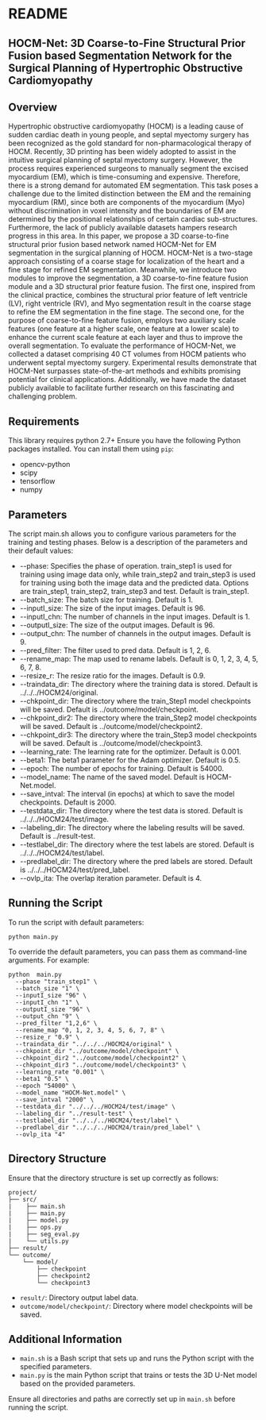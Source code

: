 # README

## HOCM-Net: 3D Coarse-to-Fine Structural Prior Fusion based Segmentation Network for the Surgical Planning of Hypertrophic Obstructive Cardiomyopathy

## Overview

Hypertrophic obstructive cardiomyopathy (HOCM) is a leading cause of sudden cardiac death in young people, and septal myectomy surgery has been recognized as the gold standard for non-pharmacological therapy of HOCM. Recently, 3D printing has been widely adopted to assist in the intuitive surgical planning of septal myectomy surgery.  However, the process requires experienced surgeons to manually segment the excised myocardium (EM), which is time-consuming and expensive. Therefore, there is a strong demand for automated EM segmentation. This task poses a challenge due to the limited distinction between the EM and the remaining myocardium (RM), since both are components of the myocardium (Myo) without discrimination in voxel intensity and the boundaries of EM are determined by the positional relationships of certain cardiac sub-structures. Furthermore, the lack of publicly available datasets hampers research progress in this area. In this paper, we propose a 3D coarse-to-fine structural prior fusion based network named HOCM-Net for EM segmentation in the surgical planning of HOCM. HOCM-Net is a two-stage approach consisting of a coarse stage for localization of the heart and a fine stage for refined EM segmentation. Meanwhile, we introduce two modules to improve the segmentation, a 3D coarse-to-fine feature fusion module and a 3D structural prior feature fusion. The first one, inspired from the clinical practice, combines the structural prior feature of left ventricle (LV), right ventricle (RV), and Myo segmentation result in the coarse stage to refine the EM segmentation in the fine stage. The second one,  for the purpose of coarse-to-fine feature fusion, employs two auxiliary scale features (one feature at a higher scale, one feature at a lower scale) to enhance the current scale feature at each layer and thus to improve the overall segmentation. To evaluate the performance of HOCM-Net, we collected a dataset comprising 40 CT volumes from HOCM patients who underwent septal myectomy surgery. Experimental results demonstrate that HOCM-Net surpasses state-of-the-art methods and exhibits promising potential for clinical applications. Additionally, we have made the dataset publicly available to facilitate further research on this fascinating and challenging problem.

## Requirements

This library requires python 2.7+
Ensure you have the following Python packages installed. You can install them using `pip`:
- opencv-python
- scipy
- tensorflow
- numpy

## Parameters
The script main.sh allows you to configure various parameters for the training and testing phases. Below is a description of the parameters and their default values:

* --phase: Specifies the phase of operation. train_step1 is used for training using image data only, while train_step2 and train_step3 is used for training using both the image data and the predicted data. Options are train_step1, train_step2, train_step3 and test. Default is train_step1.
* --batch_size: The batch size for training. Default is 1.
* --inputI_size: The size of the input images. Default is 96.
* --inputI_chn: The number of channels in the input images. Default is 1.
* --outputI_size: The size of the output images. Default is 96.
* --output_chn: The number of channels in the output images. Default is 9.
* --pred_filter: The filter used to pred data. Default is 1, 2, 6.
* --rename_map: The map used to rename labels. Default is 0, 1, 2, 3, 4, 5, 6, 7, 8.
* --resize_r: The resize ratio for the images. Default is 0.9.
* --traindata_dir: The directory where the training data is stored. Default is ../../../HOCM24/original.
* --chkpoint_dir: The directory where the train_Step1 model checkpoints will be saved. Default is ../outcome/model/checkpoint.
* --chkpoint_dir2: The directory where the train_Step2 model checkpoints will be saved. Default is ../outcome/model/checkpoint2.
* --chkpoint_dir3: The directory where the train_Step3 model checkpoints will be saved. Default is ../outcome/model/checkpoint3.
* --learning_rate: The learning rate for the optimizer. Default is 0.001.
* --beta1: The beta1 parameter for the Adam optimizer. Default is 0.5.
* --epoch: The number of epochs for training. Default is 54000.
* --model_name: The name of the saved model. Default is HOCM-Net.model.
* --save_intval: The interval (in epochs) at which to save the model checkpoints. Default is 2000.
* --testdata_dir: The directory where the test data is stored. Default is ../../../HOCM24/test/image.
* --labeling_dir: The directory where the labeling results will be saved. Default is ../result-test.
* --testlabel_dir: The directory where the test labels are stored. Default is ../../../HOCM24/test/label.
* --predlabel_dir: The directory where the pred labels are stored. Default is ../../../HOCM24/test/pred_label.
* --ovlp_ita: The overlap iteration parameter. Default is 4.

## Running the Script

To run the script with default parameters:
```
python main.py
```
To override the default parameters, you can pass them as command-line arguments. For example:
```
python  main.py 
  --phase "train_step1" \
  --batch_size "1" \
  --inputI_size "96" \
  --inputI_chn "1" \
  --outputI_size "96" \
  --output_chn "9" \
  --pred_filter "1,2,6" \
  --rename_map "0, 1, 2, 3, 4, 5, 6, 7, 8" \
  --resize_r "0.9" \
  --traindata_dir "../../../HOCM24/original" \
  --chkpoint_dir "../outcome/model/checkpoint" \
  --chkpoint_dir2 "../outcome/model/checkpoint2" \
  --chkpoint_dir3 "../outcome/model/checkpoint3" \
  --learning_rate "0.001" \
  --beta1 "0.5" \
  --epoch "54000" \
  --model_name "HOCM-Net.model" \
  --save_intval "2000" \
  --testdata_dir "../../../HOCM24/test/image" \
  --labeling_dir "../result-test" \
  --testlabel_dir "../../../HOCM24/test/label" \
  --predlabel_dir "../../../HOCM24/train/pred_label" \
  --ovlp_ita "4"
```

## Directory Structure


Ensure that the directory structure is set up correctly as follows:

    project/
    ├── src/
    |    ├── main.sh
    |    ├── main.py
    |    ├── model.py
    |    ├── ops.py
    |    ├── seg_eval.py
    |    └── utils.py
    ├── result/
    └── outcome/
        └── model/
            ├── checkpoint
            ├── checkpoint2
            └── checkpoint3
    
-   `result/`: Directory output label data.
-   `outcome/model/checkpoint/`: Directory where model checkpoints will be saved.

## Additional Information

-   `main.sh`  is a Bash script that sets up and runs the Python script with the specified parameters.
-   `main.py`  is the main Python script that trains or tests the 3D U-Net model based on the provided parameters.

Ensure all directories and paths are correctly set up in  `main.sh`  before running the script.
